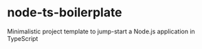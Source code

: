 # node-ts-boilerplate
Minimalistic project template to jump-start a Node.js application in TypeScript
